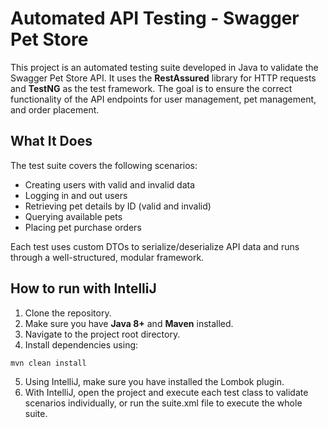 # Automated API Testing - Swagger Pet Store

This project is an automated testing suite developed in Java to validate the Swagger Pet Store API. It uses the **RestAssured** library for HTTP requests and **TestNG** as the test framework. The goal is to ensure the correct functionality of the API endpoints for user management, pet management, and order placement.

## What It Does

The test suite covers the following scenarios:
- Creating users with valid and invalid data
- Logging in and out users
- Retrieving pet details by ID (valid and invalid)
- Querying available pets
- Placing pet purchase orders

Each test uses custom DTOs to serialize/deserialize API data and runs through a well-structured, modular framework.

## How to run with IntelliJ

1. Clone the repository.
2. Make sure you have **Java 8+** and **Maven** installed.
3. Navigate to the project root directory.
4. Install dependencies using:
```bash
mvn clean install
```

5. Using IntelliJ, make sure you have installed the Lombok plugin.
6. With IntelliJ, open the project and execute each test class to validate scenarios individually, or run the suite.xml file to execute the whole suite.